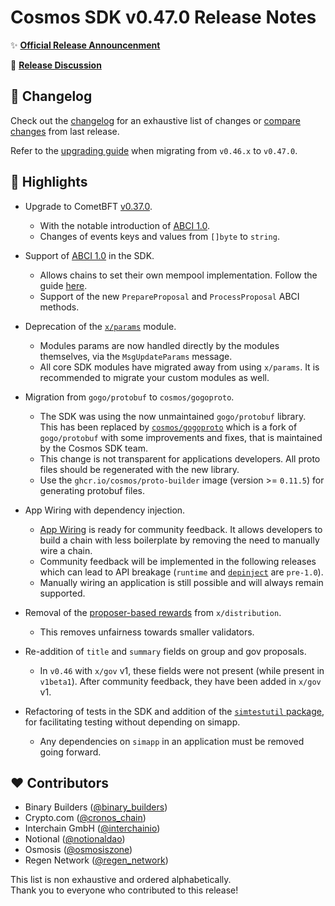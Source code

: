 # Cosmos SDK v0.47.0 Release Notes

✨ [**Official Release Announcenment**](https://blog.cosmos.network)

💬 [**Release Discussion**](https://github.com/cosmos/community)

## 📝 Changelog

Check out the [changelog](https://github.com/cosmos/cosmos-sdk/blob/release/v0.47.x/CHANGELOG.md) for an exhaustive list of changes or [compare changes](https://github.com/cosmos/cosmos-sdk/compare/release/v0.46.x...release/v0.47.x) from last release.

Refer to the [upgrading guide](https://github.com/cosmos/cosmos-sdk/blob/release/v0.47.x/UPGRADING.md) when migrating from `v0.46.x` to `v0.47.0`.

## 🚀 Highlights

* Upgrade to CometBFT [v0.37.0](https://github.com/cometbft/cometbft/blob/v0.37.0/CHANGELOG.md).
    * With the notable introduction of [ABCI 1.0](https://medium.com/the-interchain-foundation/tendermints-new-application-blockchain-interface-abci-86d46bd6f987).
    * Changes of events keys and values from `[]byte` to `string`.

* Support of [ABCI 1.0](https://medium.com/the-interchain-foundation/tendermints-new-application-blockchain-interface-abci-86d46bd6f987) in the SDK.
    * Allows chains to set their own mempool implementation. Follow the guide [here](https://docs.cosmos.network/v0.47/building-apps/app-mempool).
    * Support of the new `PrepareProposal` and `ProcessProposal` ABCI methods.

* Deprecation of the [`x/params`](https://docs.cosmos.network/v0.47/modules/params) module.
    * Modules params are now handled directly by the modules themselves, via the `MsgUpdateParams` message.
    * All core SDK modules have migrated away from using `x/params`. It is recommended to migrate your custom modules as well.

* Migration from `gogo/protobuf` to `cosmos/gogoproto`.
    * The SDK was using the now unmaintained `gogo/protobuf` library. This has been replaced by [`cosmos/gogoproto`](https://github.com/cosmos/gogoproto) which is a fork of `gogo/protobuf` with some improvements and fixes, that is maintained by the Cosmos SDK team.
    * This change is not transparent for applications developers. All proto files should be regenerated with the new library.
    * Use the `ghcr.io/cosmos/proto-builder` image (version >= `0.11.5`) for generating protobuf files.

* App Wiring with dependency injection.
    * [App Wiring](https://docs.cosmos.network/v0.47/building-apps/app-go-v2) is ready for community feedback. It allows developers to build a chain with less boilerplate by removing the need to manually wire a chain.
    * Community feedback will be implemented in the following releases which can lead to API breakage (`runtime` and [`depinject`](https://docs.cosmos.network/v0.47/tooling/depinject) are `pre-1.0`).
    * Manually wiring an application is still possible and will always remain supported.

* Removal of the [proposer-based rewards](https://github.com/cosmos/cosmos-sdk/issues/12667) from `x/distribution`.
    * This removes unfairness towards smaller validators.

* Re-addition of `title` and `summary` fields on group and gov proposals.
    * In `v0.46` with `x/gov` v1, these fields were not present (while present in `v1beta1`). After community feedback, they have been added in `x/gov` v1.

* Refactoring of tests in the SDK and addition of the [`simtestutil` package](https://pkg.go.dev/github.com/cosmos/cosmos-sdk/testutil/sims), for facilitating testing without depending on simapp.
    * Any dependencies on `simapp` in an application must be removed going forward.

## ❤️ Contributors

* Binary Builders ([@binary_builders](https://twitter.com/binary_builders))
* Crypto.com ([@cronos_chain](https://twitter.com/cronos_chain))
* Interchain GmbH ([@interchainio](https://twitter.com/interchainio))
* Notional ([@notionaldao](https://twitter.com/notionaldao))
* Osmosis ([@osmosiszone](https://twitter.com/osmosiszone))
* Regen Network ([@regen_network](https://twitter.com/RegenNetworkDev))

This list is non exhaustive and ordered alphabetically.  
Thank you to everyone who contributed to this release!
